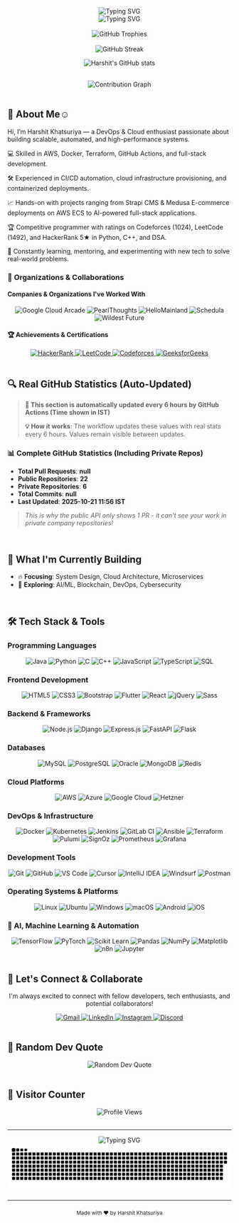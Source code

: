 <div align="center">
  <img src="https://readme-typing-svg.herokuapp.com?font=Fira+Code&weight=500&size=28&pause=1000&color=6366F1&center=true&vCenter=true&width=800&height=50&lines=Hello%2C+World!+%F0%9F%91%8B;I'm+Harshit+Khatsuriya;Welcome+to+my+Digital+Universe+%F0%9F%8C%9E" alt="Typing SVG" />
</div>

<div align="center">
  <img src="https://readme-typing-svg.herokuapp.com?font=Fira+Code&weight=400&size=20&pause=2000&color=8B5CF6&center=true&vCenter=true&width=900&height=30&lines=Software+Engineer+%7C+Problem+Solver+%7C+Innovator;Full-Stack+Developer+%7C+Cloud+Enthusiast+%7C+Tech+Explorer;Passionate+about+creating+impactful+digital+solutions" alt="Typing SVG" />
</div>


<br>

<div align="center">
  <img src="https://github-profile-trophy.vercel.app/?username=1308harshit&theme=radical&no-frame=true&no-bg=false&margin-w=4&margin-h=4&row=1&column=7" alt="GitHub Trophies" />
</div>

<br>

<div align="center">
  <img src="https://github-readme-streak-stats.herokuapp.com/?user=1308harshit&theme=radical&hide_border=true&background=0D1117&stroke=6366F1&ring=8B5CF6&fire=EC4899&currStreakNum=10AEED&sideNums=10AEED&currStreakLabel=10AEED&sideLabels=10AEED&dates=6366F1" alt="GitHub Streak" />

![Harshit's GitHub stats](https://github-readme-stats.vercel.app/api?username=1308harshit&theme=dark)

</div>

<br>

<div align="center">
  <img src="https://github-readme-activity-graph.vercel.app/graph?username=1308harshit&theme=radical&hide_border=true&bg_color=0D1117&color=6366F1&line=8B5CF6&point=EC4899&area=true&hide_title=false" alt="Contribution Graph" />
</div>

<br>

## 🚀 **About Me☺️**
Hi, I’m Harshit Khatsuriya — a DevOps & Cloud enthusiast passionate about building scalable, automated, and high-performance systems.

💻 Skilled in AWS, Docker, Terraform, GitHub Actions, and full-stack development.

🛠 Experienced in CI/CD automation, cloud infrastructure provisioning, and containerized deployments.

📈 Hands-on with projects ranging from Strapi CMS & Medusa E-commerce deployments on AWS ECS to AI-powered full-stack applications.

🏆 Competitive programmer with ratings on Codeforces (1024), LeetCode (1492), and HackerRank 5★ in Python, C++, and DSA.

🌱 Constantly learning, mentoring, and experimenting with new tech to solve real-world problems.

### 🏢 **Organizations & Collaborations**

#### **Companies & Organizations I've Worked With**
<div align="center">
  <img src="https://img.shields.io/badge/Google_Cloud_Arcade-4285F4?style=for-the-badge&logo=google-cloud&logoColor=white" alt="Google Cloud Arcade" />
  <img src="https://img.shields.io/badge/PearlThoughts-FF6B35?style=for-the-badge&logo=pearl&logoColor=white" alt="PearlThoughts" />
  <img src="https://img.shields.io/badge/HelloMainland-00C4B4?style=for-the-badge&logo=hello&logoColor=white" alt="HelloMainland" />
  <img src="https://img.shields.io/badge/Schedula-8B5CF6?style=for-the-badge&logo=calendar&logoColor=white" alt="Schedula" />
  <img src="https://img.shields.io/badge/Wildest_Future-FF6B35?style=for-the-badge&logo=rocket&logoColor=white" alt="Wildest Future" />
</div>


#### 🏆 **Achievements & Certifications**

<div align="center">
  <a href="https://www.hackerrank.com/profile/harshitkhatsuri1" target="_blank">
    <img src="https://img.shields.io/badge/HackerRank-2EC866?style=for-the-badge&logo=HackerRank&logoColor=white" alt="HackerRank" />
  </a>
  
  <a href="https://leetcode.com/u/khatsuriyaharshit/" target="_blank">
    <img src="https://img.shields.io/badge/LeetCode-FFA116?style=for-the-badge&logo=LeetCode&logoColor=black" alt="LeetCode" />
  </a>
  
  <a href="https://codeforces.com/profile/harshit_1308" target="_blank">
    <img src="https://img.shields.io/badge/Codeforces-1F8ACB?style=for-the-badge&logo=codeforces&logoColor=white" alt="Codeforces" />
  </a>
  
  <a href="https://auth.geeksforgeeks.org/user/khatsuriye8xz" target="_blank">
    <img src="https://img.shields.io/badge/GeeksforGeeks-2F8D46?style=for-the-badge&logo=geeksforgeeks&logoColor=white" alt="GeeksforGeeks" />
  </a>
</div>

<br>

## 🔍 **Real GitHub Statistics (Auto-Updated)**

> **🔄 This section is automatically updated every 6 hours by GitHub Actions (Time shown in IST)**
>
> 
> **💡 How it works**: The workflow updates these values with real stats every 6 hours. Values remain visible between updates.


### **📊 Complete GitHub Statistics (Including Private Repos)**
- **Total Pull Requests**: **null**
- **Public Repositories**: **22**  
- **Private Repositories**: **6**
- **Total Commits**: **null**
- **Last Updated**: **2025-10-21 11:56 IST**

> *This is why the public API only shows 1 PR - it can't see your work in private company repositories!*

<br>

## 🎯 **What I'm Currently Building**
- 🔥 **Focusing**: System Design, Cloud Architecture, Microservices
- 🚀 **Exploring**: AI/ML, Blockchain, DevOps, Cybersecurity
<br>

## 🛠️ **Tech Stack & Tools**
### **Programming Languages**
<div align="center">
  <img src="https://img.shields.io/badge/Java-ED8B00?style=for-the-badge&logo=openjdk&logoColor=white" alt="Java" />
  <img src="https://img.shields.io/badge/Python-3776AB?style=for-the-badge&logo=python&logoColor=white" alt="Python" />
  <img src="https://img.shields.io/badge/C-00599C?style=for-the-badge&logo=c&logoColor=white" alt="C" />
  <img src="https://img.shields.io/badge/C%2B%2B-00599C?style=for-the-badge&logo=c%2B%2B&logoColor=white" alt="C++" />
  <img src="https://img.shields.io/badge/JavaScript-F7DF1E?style=for-the-badge&logo=javascript&logoColor=black" alt="JavaScript" />
  <img src="https://img.shields.io/badge/TypeScript-007ACC?style=for-the-badge&logo=typescript&logoColor=white" alt="TypeScript" />
  <img src="https://img.shields.io/badge/SQL-4479A1?style=for-the-badge&logo=mysql&logoColor=white" alt="SQL" />
</div>

### **Frontend Development**
<div align="center">
  <img src="https://img.shields.io/badge/HTML5-E34F26?style=for-the-badge&logo=html5&logoColor=white" alt="HTML5" />
  <img src="https://img.shields.io/badge/CSS3-1572B6?style=for-the-badge&logo=css3&logoColor=white" alt="CSS3" />
  <img src="https://img.shields.io/badge/Bootstrap-563D7C?style=for-the-badge&logo=bootstrap&logoColor=white" alt="Bootstrap" />
  <img src="https://img.shields.io/badge/Flutter-02569B?style=for-the-badge&logo=flutter&logoColor=white" alt="Flutter" />
  <img src="https://img.shields.io/badge/React-20232A?style=for-the-badge&logo=react&logoColor=61DAFB" alt="React" />
  <img src="https://img.shields.io/badge/jQuery-0769AD?style=for-the-badge&logo=jquery&logoColor=white" alt="jQuery" />
  <img src="https://img.shields.io/badge/Sass-CC6699?style=for-the-badge&logo=sass&logoColor=white" alt="Sass" />
</div>

### **Backend & Frameworks**
<div align="center">
  <img src="https://img.shields.io/badge/Node.js-43853D?style=for-the-badge&logo=node.js&logoColor=white" alt="Node.js" />
  <img src="https://img.shields.io/badge/Django-092E20?style=for-the-badge&logo=django&logoColor=white" alt="Django" />
  <img src="https://img.shields.io/badge/Express.js-000000?style=for-the-badge&logo=express&logoColor=white" alt="Express.js" />
  <img src="https://img.shields.io/badge/FastAPI-009688?style=for-the-badge&logo=fastapi&logoColor=white" alt="FastAPI" />
  <img src="https://img.shields.io/badge/Flask-000000?style=for-the-badge&logo=flask&logoColor=white" alt="Flask" />

</div>

### **Databases**
<div align="center">
  <img src="https://img.shields.io/badge/MySQL-4479A1?style=for-the-badge&logo=mysql&logoColor=white" alt="MySQL" />
  <img src="https://img.shields.io/badge/PostgreSQL-316192?style=for-the-badge&logo=postgresql&logoColor=white" alt="PostgreSQL" />
  <img src="https://img.shields.io/badge/Oracle-F80000?style=for-the-badge&logo=oracle&logoColor=white" alt="Oracle" />
  <img src="https://img.shields.io/badge/MongoDB-4EA94B?style=for-the-badge&logo=mongodb&logoColor=white" alt="MongoDB" />
  <img src="https://img.shields.io/badge/Redis-DC382D?style=for-the-badge&logo=redis&logoColor=white" alt="Redis" />
</div>

### **Cloud Platforms**
<div align="center">
  <img src="https://img.shields.io/badge/Amazon_AWS-232F3E?style=for-the-badge&logo=amazon-aws&logoColor=white" alt="AWS" />
  <img src="https://img.shields.io/badge/Microsoft_Azure-0089D6?style=for-the-badge&logo=microsoft-azure&logoColor=white" alt="Azure" />
  <img src="https://img.shields.io/badge/Google_Cloud-4285F4?style=for-the-badge&logo=google-cloud&logoColor=white" alt="Google Cloud" />
  <img src="https://img.shields.io/badge/Hetzner-D50A0A?style=for-the-badge&logo=hetzner&logoColor=white" alt="Hetzner" />
</div>

### **DevOps & Infrastructure**
<div align="center">
  <img src="https://img.shields.io/badge/Docker-2496ED?style=for-the-badge&logo=docker&logoColor=white" alt="Docker" />
  <img src="https://img.shields.io/badge/Kubernetes-326CE5?style=for-the-badge&logo=kubernetes&logoColor=white" alt="Kubernetes" />
  <img src="https://img.shields.io/badge/Jenkins-D24939?style=for-the-badge&logo=jenkins&logoColor=white" alt="Jenkins" />
  <img src="https://img.shields.io/badge/GitLab_CI-330F63?style=for-the-badge&logo=gitlab&logoColor=white" alt="GitLab CI" />
  <img src="https://img.shields.io/badge/Ansible-EE0000?style=for-the-badge&logo=ansible&logoColor=white" alt="Ansible" />
  <img src="https://img.shields.io/badge/Terraform-7B42BC?style=for-the-badge&logo=terraform&logoColor=white" alt="Terraform" />
  <img src="https://img.shields.io/badge/Pulumi-8A3391?style=for-the-badge&logo=pulumi&logoColor=white" alt="Pulumi" />
  <img src="https://img.shields.io/badge/SignOz-FF6B35?style=for-the-badge&logo=signoz&logoColor=white" alt="SignOz" />
  <img src="https://img.shields.io/badge/Prometheus-E6522C?style=for-the-badge&logo=prometheus&logoColor=white" alt="Prometheus" />
  <img src="https://img.shields.io/badge/Grafana-F46800?style=for-the-badge&logo=grafana&logoColor=white" alt="Grafana" />
</div>

### **Development Tools**
<div align="center">
  <img src="https://img.shields.io/badge/Git-F05032?style=for-the-badge&logo=git&logoColor=white" alt="Git" />
  <img src="https://img.shields.io/badge/GitHub-100000?style=for-the-badge&logo=github&logoColor=white" alt="GitHub" />
  <img src="https://img.shields.io/badge/VS_Code-007ACC?style=for-the-badge&logo=visual-studio-code&logoColor=white" alt="VS Code" />
  <img src="https://img.shields.io/badge/Cursor-00C4B4?style=for-the-badge&logo=cursor&logoColor=white" alt="Cursor" />
  <img src="https://img.shields.io/badge/IntelliJ_IDEA-000000?style=for-the-badge&logo=intellij-idea&logoColor=white" alt="IntelliJ IDEA" />
  <img src="https://img.shields.io/badge/Windsurf-1DA1F2?style=for-the-badge&logo=windsurf&logoColor=white" alt="Windsurf" />
  <img src="https://img.shields.io/badge/Postman-FF6C37?style=for-the-badge&logo=postman&logoColor=white" alt="Postman" />
</div>

### **Operating Systems & Platforms**
<div align="center">
  <img src="https://img.shields.io/badge/Linux-FCC624?style=for-the-badge&logo=linux&logoColor=black" alt="Linux" />
  <img src="https://img.shields.io/badge/Ubuntu-E95420?style=for-the-badge&logo=ubuntu&logoColor=white" alt="Ubuntu" />
  <img src="https://img.shields.io/badge/Windows-0078D6?style=for-the-badge&logo=windows&logoColor=white" alt="Windows" />
  <img src="https://img.shields.io/badge/macOS-000000?style=for-the-badge&logo=macos&logoColor=white" alt="macOS" />
  <img src="https://img.shields.io/badge/Android-3DDC84?style=for-the-badge&logo=android&logoColor=white" alt="Android" />
  <img src="https://img.shields.io/badge/iOS-000000?style=for-the-badge&logo=ios&logoColor=white" alt="iOS" />
</div>

### **🤖 AI, Machine Learning & Automation**
<div align="center">
  <img src="https://img.shields.io/badge/TensorFlow-FF6F00?style=for-the-badge&logo=tensorflow&logoColor=white" alt="TensorFlow" />
  <img src="https://img.shields.io/badge/PyTorch-EE4C2C?style=for-the-badge&logo=pytorch&logoColor=white" alt="PyTorch" />
  <img src="https://img.shields.io/badge/Scikit_Learn-F7931E?style=for-the-badge&logo=scikit-learn&logoColor=white" alt="Scikit Learn" />
  <img src="https://img.shields.io/badge/Pandas-150458?style=for-the-badge&logo=pandas&logoColor=white" alt="Pandas" />
  <img src="https://img.shields.io/badge/NumPy-013243?style=for-the-badge&logo=numpy&logoColor=white" alt="NumPy" />
  <img src="https://img.shields.io/badge/Matplotlib-11557C?style=for-the-badge&logo=matplotlib&logoColor=white" alt="Matplotlib" />
  <img src="https://img.shields.io/badge/n8n-FF6B35?style=for-the-badge&logo=n8n&logoColor=white" alt="n8n" />
  <img src="https://img.shields.io/badge/Jupyter-F37626?style=for-the-badge&logo=jupyter&logoColor=white" alt="Jupyter" />
</div>


<br>

## 🤝 **Let's Connect & Collaborate**

<div align="center">
  <p>I'm always excited to connect with fellow developers, tech enthusiasts, and potential collaborators!</p>
  
  <a href="mailto:khatsuriyaharshit@gmail.com">
    <img src="https://img.shields.io/badge/Gmail-D14836?style=for-the-badge&logo=gmail&logoColor=white" alt="Gmail" />
  </a>
  
  <a href="https://linkedin.com/in/harshit-khatsuriya-13a607274/" target="_blank">
    <img src="https://img.shields.io/badge/LinkedIn-0077B5?style=for-the-badge&logo=linkedin&logoColor=white" alt="LinkedIn" />
  </a>
  
  <a href="https://instagram.com/harshit_1308" target="_blank">
    <img src="https://img.shields.io/badge/Instagram-E4405F?style=for-the-badge&logo=instagram&logoColor=white" alt="Instagram" />
  </a>
  
  <a href="https://discord.gg/harshit_1308" target="_blank">
    <img src="https://img.shields.io/badge/Discord-7289DA?style=for-the-badge&logo=discord&logoColor=white" alt="Discord" />
  </a>
</div>

<br>

## 🎯 **Random Dev Quote**

<div align="center">
  <img src="https://quotes-github-readme.vercel.app/api?type=horizontal&theme=radical" alt="Random Dev Quote" />
</div>
<br>

## 🌟 **Visitor Counter**
<div align="center">
  <img src="https://komarev.com/ghpvc/?username=1308harshit&label=Profile%20Views&color=6366F1&style=for-the-badge" alt="Profile Views" />
</div>
<br>

---

<div align="center">
  <img src="https://readme-typing-svg.herokuapp.com?font=Fira+Code&weight=500&size=16&pause=3000&color=8B5CF6&center=true&vCenter=true&width=400&height=30&lines=Thanks+for+visiting!+%F0%9F%98%8A;Let's+build+something+amazing+together+%F0%9F%9A%80;Happy+Coding!+%F0%9F%92%BB" alt="Typing SVG" />
</div>

<div align="center">
  <picture>
    <source media="(prefers-color-scheme: dark)" srcset="dist/github-contribution-grid-snake-dark.svg" />
    <source media="(prefers-color-scheme: light)" srcset="dist/github-contribution-grid-snake.svg" />
    <img alt="github-snake" src="dist/github-contribution-grid-snake.svg" />
  </picture>
</div>

---

<div align="center">
  <sub>Made with ❤️ by Harshit Khatsuriya</sub>
</div>
